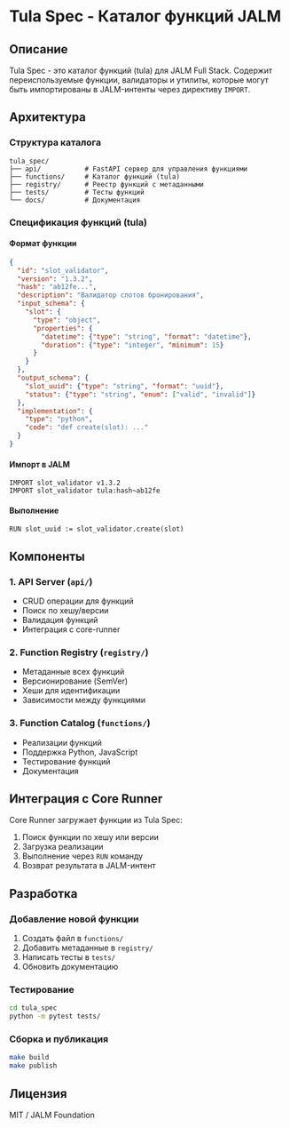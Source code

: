 # Tula Spec - Каталог функций JALM

## Описание
Tula Spec - это каталог функций (tula) для JALM Full Stack. Содержит переиспользуемые функции, валидаторы и утилиты, которые могут быть импортированы в JALM-интенты через директиву `IMPORT`.

## Архитектура

### Структура каталога
```
tula_spec/
├── api/           # FastAPI сервер для управления функциями
├── functions/     # Каталог функций (tula)
├── registry/      # Реестр функций с метаданными
├── tests/         # Тесты функций
└── docs/          # Документация
```

### Спецификация функций (tula)

#### Формат функции
```json
{
  "id": "slot_validator",
  "version": "1.3.2",
  "hash": "ab12fe...",
  "description": "Валидатор слотов бронирования",
  "input_schema": {
    "slot": {
      "type": "object",
      "properties": {
        "datetime": {"type": "string", "format": "datetime"},
        "duration": {"type": "integer", "minimum": 15}
      }
    }
  },
  "output_schema": {
    "slot_uuid": {"type": "string", "format": "uuid"},
    "status": {"type": "string", "enum": ["valid", "invalid"]}
  },
  "implementation": {
    "type": "python",
    "code": "def create(slot): ..."
  }
}
```

#### Импорт в JALM
```jalm
IMPORT slot_validator v1.3.2
IMPORT slot_validator tula:hash~ab12fe
```

#### Выполнение
```jalm
RUN slot_uuid := slot_validator.create(slot)
```

## Компоненты

### 1. API Server (`api/`)
- CRUD операции для функций
- Поиск по хешу/версии
- Валидация функций
- Интеграция с core-runner

### 2. Function Registry (`registry/`)
- Метаданные всех функций
- Версионирование (SemVer)
- Хеши для идентификации
- Зависимости между функциями

### 3. Function Catalog (`functions/`)
- Реализации функций
- Поддержка Python, JavaScript
- Тестирование функций
- Документация

## Интеграция с Core Runner

Core Runner загружает функции из Tula Spec:
1. Поиск функции по хешу или версии
2. Загрузка реализации
3. Выполнение через `RUN` команду
4. Возврат результата в JALM-интент

## Разработка

### Добавление новой функции
1. Создать файл в `functions/`
2. Добавить метаданные в `registry/`
3. Написать тесты в `tests/`
4. Обновить документацию

### Тестирование
```bash
cd tula_spec
python -m pytest tests/
```

### Сборка и публикация
```bash
make build
make publish
```

## Лицензия
MIT / JALM Foundation 